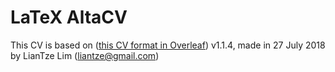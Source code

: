 # LaTeX AltaCV

This CV is based on ([this CV format in Overleaf](https://www.overleaf.com/read/gtqfpbwncfvp)) v1.1.4, made in 27 July 2018 by LianTze Lim (liantze@gmail.com)



